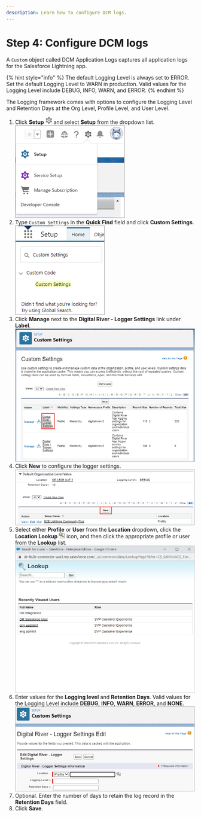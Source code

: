```yaml
---
description: Learn how to configure DCM logs.
---
```


# Step 4: Configure DCM logs



A `Custom` object called DCM Application Logs captures all application logs for the Salesforce Lightning app.

{% hint style="info" %}
The default Logging Level is always set to ERROR. Set the default Logging Level to WARN in production. Valid values for the Logging Level include DEBUG, INFO, WARN, and ERROR. &#x20;
{% endhint %}

The Logging framework comes with options to configure the Logging Level and Retention Days at the Org Level, Profile Level, and User Level.

1. Click **Setup** ![](<../.gitbook/assets/Setup (1).png>) and select **Setup** from the dropdown list.\
   &#x20;![](<../.gitbook/assets/Page layout 1.png>)&#x20;
2. Type `Custom Settings` in the **Quick Find** field and click **Custom Settings**.\
   ![](<../.gitbook/assets/Quick Find - Custom Settings.png>)
3. Click **Manage** next to the **Digital River - Logger Settings** link under **Label**.\
   &#x20;![](<../.gitbook/assets/Custom Settings.png>)&#x20;
4. Click **New** to configure the logger settings. \
   ![](<../.gitbook/assets/Default Organization Level Values.png>)&#x20;
5. Select either **Profile** or **User** from the **Location** dropdown, click the **Location Lookup** ![](<../.gitbook/assets/Location Search.png>) icon, and then click the appropriate profile or user from the **Lookup** list.![](../.gitbook/assets/Lookup.png)
6. Enter values for the **Logging level** and **Retention Days**. Valid values for the Logging Level include **DEBUG**, **INFO**, **WARN**, **ERROR**, and **NONE**.\
   ![](<../.gitbook/assets/Digital River - Logger Settings Edit.png>) &#x20;
7. Optional. Enter the number of days to retain the log record in the **Retention Days** field.&#x20;
8. Click **Save**.
